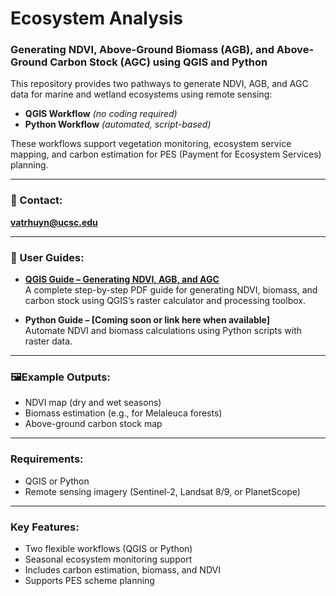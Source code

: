 # Ecosystem Analysis  
### Generating NDVI, Above-Ground Biomass (AGB), and Above-Ground Carbon Stock (AGC) using QGIS and Python

This repository provides two pathways to generate NDVI, AGB, and AGC data for marine and wetland ecosystems using remote sensing:

- **QGIS Workflow** *(no coding required)*  
- **Python Workflow** *(automated, script-based)*

These workflows support vegetation monitoring, ecosystem service mapping, and carbon estimation for PES (Payment for Ecosystem Services) planning.

---

### 📧 Contact:
**vatrhuyn@ucsc.edu**

---

### 📘 User Guides:

- **[QGIS Guide – Generating NDVI, AGB, and AGC](https://github.com/vnhuynh/Ecosystem-Analysis--NDVI-AGB-and-AGC/blob/main/Generating%20NDVI%2C%20AGB%2C%20and%20AGC%20in%20QGIS.pdf)**  
  A complete step-by-step PDF guide for generating NDVI, biomass, and carbon stock using QGIS’s raster calculator and processing toolbox.

- **Python Guide – [Coming soon or link here when available]**  
  Automate NDVI and biomass calculations using Python scripts with raster data.

---

### 🖼Example Outputs:
- NDVI map (dry and wet seasons)
- Biomass estimation (e.g., for Melaleuca forests)
- Above-ground carbon stock map

---

### Requirements:
- QGIS or Python
- Remote sensing imagery (Sentinel-2, Landsat 8/9, or PlanetScope)

---

### Key Features:
- Two flexible workflows (QGIS or Python)
- Seasonal ecosystem monitoring support
- Includes carbon estimation, biomass, and NDVI
- Supports PES scheme planning


